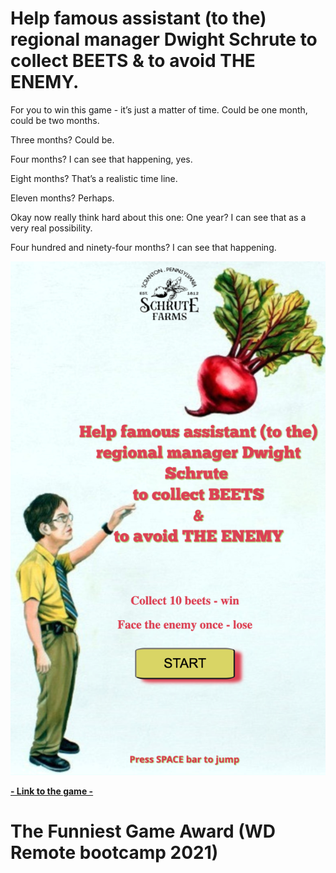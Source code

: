 # Help famous assistant (to the) regional manager Dwight Schrute to collect BEETS & to avoid THE ENEMY.

For you to win this game - it’s just a matter of time.
Could be one month, could be two months.

Three months?
Could be.

Four months?
I can see that happening, yes.

Eight months?
That’s a realistic time line.

Eleven months?
Perhaps.

Okay now really think hard about this one: One year?
I can see that as a very real possibility.

Four hundred and ninety-four months?
I can see that happening.

![startGame Page](/assets/intro.png)

**[- Link to the game -](https://khrystynaleshko.github.io/The-Office/)**

# The Funniest Game Award (WD Remote bootcamp 2021)
